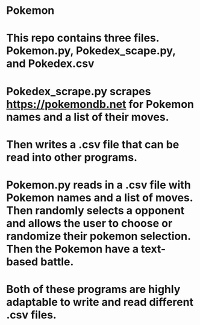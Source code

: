 # Pokemon
#
# This repo contains three files. Pokemon.py, Pokedex_scape.py, and Pokedex.csv
# Pokedex_scrape.py scrapes https://pokemondb.net for Pokemon names and a list of their moves.
# Then writes a .csv file that can be read into other programs.
# Pokemon.py reads in a .csv file with Pokemon names and a list of moves. Then randomly selects a opponent and allows the user to choose or randomize their pokemon selection. Then the Pokemon have a text-based battle.
# Both of these programs are highly adaptable to write and read different .csv files.
